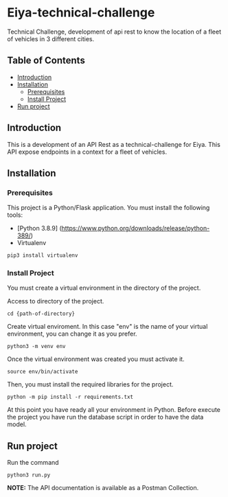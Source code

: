 # Eiya-technical-challenge
Technical Challenge, development of api rest to know the location of a fleet of vehicles in 3 different cities.

## Table of Contents
- [Introduction](#introduction)
- [Installation](#installation)
    - [Prerequisites](#prerequisites)
    - [Install Project](#install-project)
- [Run project](#run-project)

## Introduction
This is a development of an API Rest as a technical-challenge for Eiya. This API expose endpoints in a context for a fleet of vehicles.

## Installation
### Prerequisites
This project is a Python/Flask application. You must install the following tools:
- [Python 3.8.9] (https://www.python.org/downloads/release/python-389/)
- Virtualenv
```bash
pip3 install virtualenv
```

 ### Install Project
You must create a virtual environment in the directory of the project.

Access to directory of the project.
```
cd {path-of-directory}
```

Create virtual enviroment. In this case "env" is the name of your virtual environment, you can change it as you prefer.
```
python3 -m venv env 
```

Once the virtual environment was created you must activate it.
```
source env/bin/activate
```

Then, you must install the required libraries for the project.
```
python -m pip install -r requirements.txt
```
At this point you have ready all your environment in Python. Before execute the project you have run the database script in order to have the data model.


## Run project
Run the command
```
python3 run.py
```

**NOTE:** The API documentation is available as a Postman Collection.
